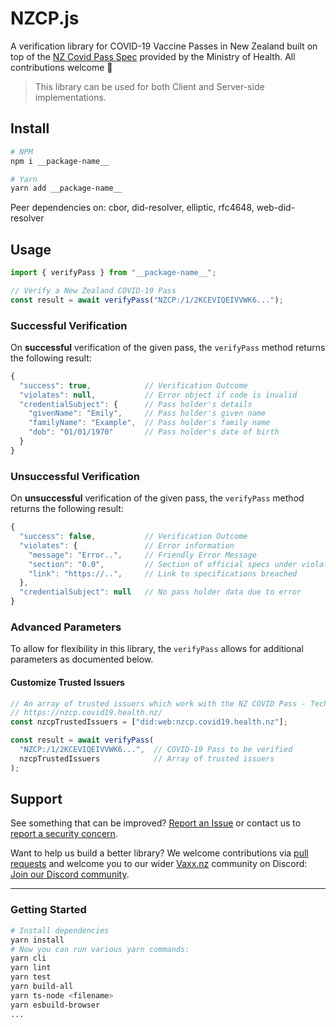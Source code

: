 # NZCP.js

A verification library for COVID-19 Vaccine Passes in New Zealand built on top of the [NZ Covid Pass Spec](https://github.com/minhealthnz/nzcovidpass-spec) provided by the Ministry of Health. All contributions welcome 🥳

> This library can be used for both Client and Server-side implementations.

## Install

```bash
# NPM
npm i __package-name__

# Yarn
yarn add __package-name__
```

Peer dependencies on: cbor, did-resolver, elliptic, rfc4648, web-did-resolver

## Usage

```javascript
import { verifyPass } from "__package-name__";

// Verify a New Zealand COVID-19 Pass
const result = await verifyPass("NZCP:/1/2KCEVIQEIVVWK6...");
```

### Successful Verification

On **successful** verification of the given pass, the `verifyPass` method returns the following result:

```javascript
{
  "success": true,            // Verification Outcome
  "violates": null,           // Error object if code is invalid
  "credentialSubject": {      // Pass holder's details
    "givenName": "Emily",     // Pass holder's given name
    "familyName": "Example",  // Pass holder's family name
    "dob": "01/01/1970"       // Pass holder's date of birth
  }
}
```

### Unsuccessful Verification

On **unsuccessful** verification of the given pass, the `verifyPass` method returns the following result:

```javascript
{
  "success": false,           // Verification Outcome
  "violates": {               // Error information
    "message": "Error..",     // Friendly Error Message
    "section": "0.0",         // Section of official specs under violation
    "link": "https://..",     // Link to specifications breached
  },
  "credentialSubject": null   // No pass holder data due to error
}
```

### Advanced Parameters

To allow for flexibility in this library, the `verifyPass` allows for additional parameters as documented below.

#### Customize Trusted Issuers

```javascript
// An array of trusted issuers which work with the NZ COVID Pass - Technical Specification
// https://nzcp.covid19.health.nz/
const nzcpTrustedIssuers = ["did:web:nzcp.covid19.health.nz"];

const result = await verifyPass(
  "NZCP:/1/2KCEVIQEIVVWK6...",  // COVID-19 Pass to be verified
  nzcpTrustedIssuers            // Array of trusted issuers
);
```

## Support

See something that can be improved? [Report an Issue](https://github.com/vaxxnz/nzcp-js/issues) or contact us to [report a security concern](mailto:info@vaxx.nz).

Want to help us build a better library? We welcome contributions via [pull requests](https://github.com/vaxxnz/nzcp-js/pulls) and welcome you to our wider [Vaxx.nz](https://vaxx.nz) community on Discord: [Join our Discord community](https://discord.gg/sJWmNy7wnM).

---

### Getting Started

```bash
# Install dependencies
yarn install
# Now you can run various yarn commands:
yarn cli
yarn lint
yarn test
yarn build-all
yarn ts-node <filename>
yarn esbuild-browser
...
```
